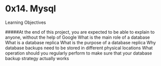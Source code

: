 # 0x14. Mysql
Learning Objectives

#####At the end of this project, you are expected to be able to explain to anyone, without the help of Google
    What is the main role of a database
    What is a database replica
    What is the purpose of a database replica
    Why database backups need to be stored in different physical locations
    What operation should you regularly perform to make sure that your database backup strategy actually works
    


